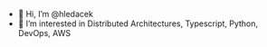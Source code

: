 - 👋 Hi, I’m @hledacek
- 👀 I’m interested in Distributed Architectures, Typescript, Python, DevOps, AWS

<!---
hledacek/hledacek is a ✨ special ✨ repository because its `README.md` (this file) appears on your GitHub profile.
You can click the Preview link to take a look at your changes.
--->
